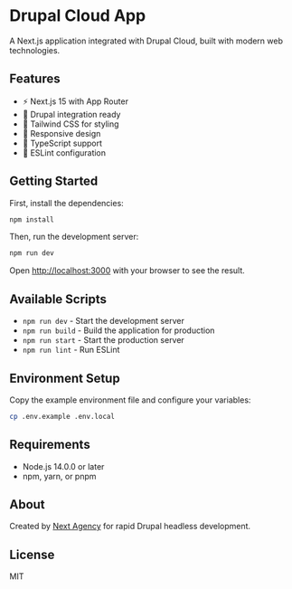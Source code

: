 # Drupal Cloud App

A Next.js application integrated with Drupal Cloud, built with modern web technologies.

## Features

- ⚡ Next.js 15 with App Router
- 🍃 Drupal integration ready
- 🎨 Tailwind CSS for styling
- 📱 Responsive design
- 🔧 TypeScript support
- 🧹 ESLint configuration

## Getting Started

First, install the dependencies:

```bash
npm install
```

Then, run the development server:

```bash
npm run dev
```

Open [http://localhost:3000](http://localhost:3000) with your browser to see the result.

## Available Scripts

- `npm run dev` - Start the development server
- `npm run build` - Build the application for production
- `npm run start` - Start the production server
- `npm run lint` - Run ESLint

## Environment Setup

Copy the example environment file and configure your variables:

```bash
cp .env.example .env.local
```

## Requirements

- Node.js 14.0.0 or later
- npm, yarn, or pnpm

## About

Created by [Next Agency](https://github.com/nextagencyio) for rapid Drupal headless development.

## License

MIT